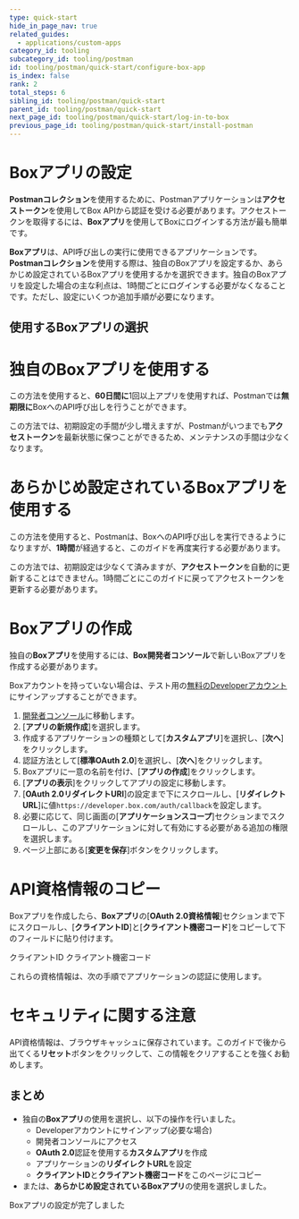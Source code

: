 ```yaml
---
type: quick-start
hide_in_page_nav: true
related_guides:
  - applications/custom-apps
category_id: tooling
subcategory_id: tooling/postman
id: tooling/postman/quick-start/configure-box-app
is_index: false
rank: 2
total_steps: 6
sibling_id: tooling/postman/quick-start
parent_id: tooling/postman/quick-start
next_page_id: tooling/postman/quick-start/log-in-to-box
previous_page_id: tooling/postman/quick-start/install-postman
---
```

<!-- alex disable postman-postwoman -->

# Boxアプリの設定

**Postmanコレクション**を使用するために、Postmanアプリケーションは**アクセストークン**を使用してBox APIから認証を受ける必要があります。アクセストークンを取得するには、**Boxアプリ**を使用してBoxにログインする方法が最も簡単です。

**Boxアプリ**は、API呼び出しの実行に使用できるアプリケーションです。**Postmanコレクション**を使用する際は、独自のBoxアプリを設定するか、あらかじめ設定されているBoxアプリを使用するかを選択できます。独自のBoxアプリを設定した場合の主な利点は、1時間ごとにログインする必要がなくなることです。ただし、設定にいくつか追加手順が必要になります。

## 使用するBoxアプリの選択

<Grid columns="2">

<Choose option="postman.app_type" value="use_own" color="blue">

# 独自のBoxアプリを使用する

この方法を使用すると、**60日間に**1回以上アプリを使用すれば、Postmanでは**無期限に**BoxへのAPI呼び出しを行うことができます。

この方法では、初期設定の手間が少し増えますが、Postmanがいつまでも**アクセストークン**を最新状態に保つことができるため、メンテナンスの手間は少なくなります。

</Choose>

<Choose option="postman.app_type" value="use_box" color="red">

# あらかじめ設定されているBoxアプリを使用する

この方法を使用すると、Postmanは、BoxへのAPI呼び出しを実行できるようになりますが、**1時間**が経過すると、このガイドを再度実行する必要があります。

この方法では、初期設定は少なくて済みますが、**アクセストークン**を自動的に更新することはできません。1時間ごとにこのガイドに戻ってアクセストークンを更新する必要があります。

</Choose>

</Grid>

<Choice option="postman.app_type" value="use_own" color="blue">

# Boxアプリの作成

独自の**Boxアプリ**を使用するには、**Box開発者コンソール**で新しいBoxアプリを作成する必要があります。

Boxアカウントを持っていない場合は、テスト用の[無料のDeveloperアカウント][signup]にサインアップすることができます。

1. [開発者コンソール][devconsole]に移動します。
2. \[**アプリの新規作成**]を選択します。
3. 作成するアプリケーションの種類として\[**カスタムアプリ**]を選択し、\[**次へ**]をクリックします。
4. 認証方法として\[**標準OAuth 2.0**]を選択し、\[**次へ**]をクリックします。
5. Boxアプリに一意の名前を付け、\[**アプリの作成**]をクリックします。
6. \[**アプリの表示**]をクリックしてアプリの設定に移動します。
7. \[**OAuth 2.0リダイレクトURI**]の設定まで下にスクロールし、\[**リダイレクトURL**]に値`https://developer.box.com/auth/callback`を設定します。
8. 必要に応じて、同じ画面の\[**アプリケーションスコープ**]セクションまでスクロールし、このアプリケーションに対して有効にする必要がある追加の権限を選択します。
9. ページ上部にある\[**変更を保存**]ボタンをクリックします。

</Choice>

<Choice option="postman.app_type" value="use_own" color="blue">

# API資格情報のコピー

Boxアプリを作成したら、**Boxアプリ**の\[**OAuth 2.0資格情報**]セクションまで下にスクロールし、\[**クライアントID**]と\[**クライアント機密コード**]をコピーして下のフィールドに貼り付けます。

<Store id="postman_credentials.client_id" placeholder="zECq2EkYBjZ..." pattern="\w{32}">
クライアントID

</Store>

<Store id="postman_credentials.client_secret" placeholder="913td9hr6jo..." pattern="\w{32}">
クライアント機密コード

</Store>

これらの資格情報は、次の手順でアプリケーションの認証に使用します。

</Choice>

<Choice option="postman.app_type" value="use_own" color="none">

<Message danger>

# セキュリティに関する注意

API資格情報は、ブラウザキャッシュに保存されています。このガイドで後から出てくる**リセット**ボタンをクリックして、この情報をクリアすることを強くお勧めします。

</Message>

</Choice>

<Choice option="postman.app_type" value="use_box,use_own" color="none">

## まとめ

* 独自の**Boxアプリ**の使用を選択し、以下の操作を行いました。
  * Developerアカウントにサインアップ(必要な場合)
  * 開発者コンソールにアクセス
  * **OAuth 2.0**認証を使用する**カスタムアプリ**を作成
  * アプリケーションの**リダイレクトURL**を設定
  * **クライアントID**と**クライアント機密コード**をこのページにコピー
* または、**あらかじめ設定されているBoxアプリ**の使用を選択しました。

</Choice>

<Observe option="postman.app_type" value="use_box,use_own">
<Next>

Boxアプリの設定が完了しました

</Next>

</Observe>

[devconsole]: https://account.box.com/developers/services

[signup]: https://account.box.com/signup/n/developer
